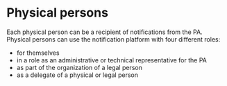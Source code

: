 # Physical persons

Each physical person can be a recipient of notifications from the PA. Physical persons can use the notification platform with four different roles:

* for themselves
* in a role as an administrative or technical representative for the PA
* as part of the organization of a legal person
* as a delegate of a physical or legal person